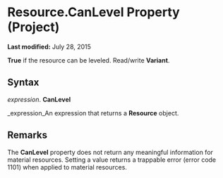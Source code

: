 
# Resource.CanLevel Property (Project)

 **Last modified:** July 28, 2015

 **True** if the resource can be leveled. Read/write **Variant**.

## Syntax

 _expression_. **CanLevel**

 _expression_An expression that returns a  **Resource** object.


## Remarks

The  **CanLevel** property does not return any meaningful information for material resources. Setting a value returns a trappable error (error code 1101) when applied to material resources.

